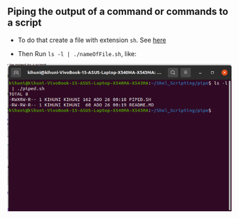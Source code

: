 ## Piping the output of a command or commands to a script



- To do that create a file with extension `sh`. See [here](https://github.com/kihuni/Shell_Scripting/blob/main/pipe/piped.sh)

- Then Run `ls -l | ./nameOfFile.sh`, like:

![](https://github.com/kihuni/Shell_Scripting/blob/main/Screenshot%20from%202022-07-26%2000-21-01.png)
 

